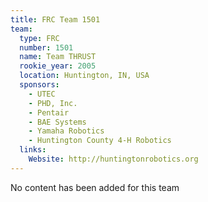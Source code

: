 ```yaml
---
title: FRC Team 1501
team:
  type: FRC
  number: 1501
  name: Team THRUST
  rookie_year: 2005
  location: Huntington, IN, USA
  sponsors:
    - UTEC
    - PHD, Inc.
    - Pentair
    - BAE Systems
    - Yamaha Robotics
    - Huntington County 4-H Robotics
  links:
    Website: http://huntingtonrobotics.org
---
```

No content has been added for this team
